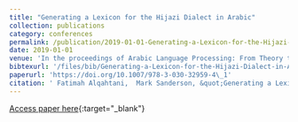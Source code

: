 ```yaml
---
title: "Generating a Lexicon for the Hijazi Dialect in Arabic"
collection: publications
category: conferences
permalink: /publication/2019-01-01-Generating-a-Lexicon-for-the-Hijazi-Dialect-in-Arabic
date: 2019-01-01
venue: 'In the proceedings of Arabic Language Processing: From Theory to Practice - 7th International Conference, ICALP 2019, Nancy, France, October 16-17, 2019, Proceedings'
bibtexurl: '/files/bib/Generating-a-Lexicon-for-the-Hijazi-Dialect-in-Arabic.bib'
paperurl: 'https://doi.org/10.1007/978-3-030-32959-4\_1'
citation: ' Fatimah Alqahtani,  Mark Sanderson, &quot;Generating a Lexicon for the Hijazi Dialect in Arabic.&quot; In the proceedings of Arabic Language Processing: From Theory to Practice - 7th International Conference, ICALP 2019, Nancy, France, October 16-17, 2019, Proceedings, 2019.'
---
```

[Access paper here](https://doi.org/10.1007/978-3-030-32959-4\_1){:target="_blank"}
